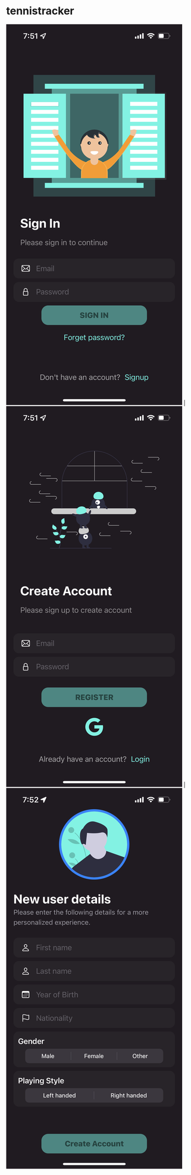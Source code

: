 # tennistracker
![alt text](https://github.com/pranavsuri4303/tennistracker/blob/master/media/SignIn.PNG) | ![alt text](https://github.com/pranavsuri4303/tennistracker/blob/master/media/SignUp.PNG) | ![alt text](https://github.com/pranavsuri4303/tennistracker/blob/master/media/SignUp2.PNG)

